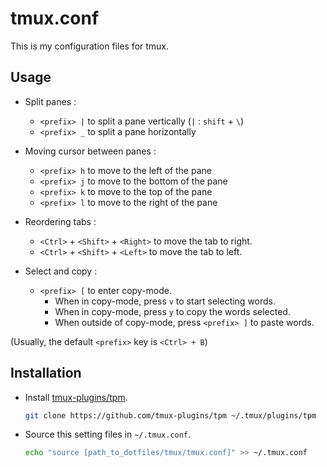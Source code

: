 # tmux.conf

This is my configuration files for tmux.

## Usage

- Split panes :

  - `<prefix> |` to split a pane vertically (`|` : `shift` + `\`)
  - `<prefix> _` to split a pane horizontally

- Moving cursor between panes :

  - `<prefix> h` to move to the left of the pane
  - `<prefix> j` to move to the bottom of the pane
  - `<prefix> k` to move to the top of the pane
  - `<prefix> l` to move to the right of the pane

- Reordering tabs :

  - `<Ctrl>` + `<Shift>` + `<Right>` to move the tab to right.
  - `<Ctrl>` + `<Shift>` + `<Left>` to move the tab to left.

- Select and copy :

  - `<prefix> [` to enter copy-mode.
    - When in copy-mode, press `v` to start selecting words.
    - When in copy-mode, press `y` to copy the words selected.
    - When outside of copy-mode, press `<prefix> ]` to paste words.

(Usually, the default `<prefix>` key is `<Ctrl> + B`)

## Installation

- Install [tmux-plugins/tpm](https://github.com/tmux-plugins/tpm).

  ```bash
  git clone https://github.com/tmux-plugins/tpm ~/.tmux/plugins/tpm
  ```

- Source this setting files in `~/.tmux.conf`.

  ```bash
  echo "source [path_to_dotfiles/tmux/tmux.conf]" >> ~/.tmux.conf
  ```

